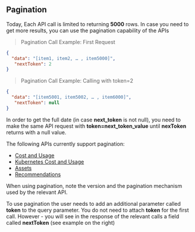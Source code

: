 ## Pagination

Today, Each API call is limited to returning **5000** rows. In case you need to get more results, you can use the pagination capability of the APIs


> Pagination Call Example: First Request

```json
{ 
  "data": "[item1, item2, … , item5000]",
   "nextToken": 2 
}
```


> Pagination Call Example: Calling with token=2

```json
{ 
  "data": "[item5001, item5002, … , item6000]",
   "nextToken": null 
}
```

In order to get the full date (in case **next_token** is not null), you need to make the same API request with **token=next_token_value** until **nexToken** returns with a null value.

The following APIs currently support pagination:

* [Cost and Usage](#get-cost-amp-usage)
* [Kubernetes Cost and Usage](#get-kubernetes-cost)
* [Assets](#get-cost-assets)
* [Recommendations](#new-get-history-of-recommendations)

<aside class="notice">
When using pagination, note the version and the pagination mechanism used by the relevant API.
</aside>

To use pagination the user needs to add an additional parameter called **token** to the query parameter. You do not need to attach **token** for the first call. 
However - you will see in the response of the relevant calls a field called **nextToken** (see example on the right)
